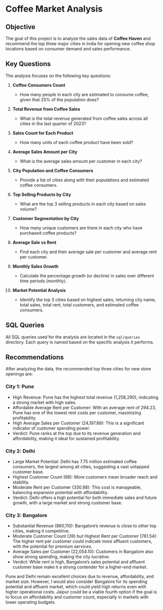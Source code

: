 # Coffee Market Analysis

## Objective
The goal of this project is to analyze the sales data of **Coffee Haven** and recommend the top three major cities in India for opening new coffee shop locations based on consumer demand and sales performance.

## Key Questions
The analysis focuses on the following key questions:

1. **Coffee Consumers Count**
   - How many people in each city are estimated to consume coffee, given that 25% of the population does?

2. **Total Revenue from Coffee Sales**
   - What is the total revenue generated from coffee sales across all cities in the last quarter of 2023?

3. **Sales Count for Each Product**
   - How many units of each coffee product have been sold?

4. **Average Sales Amount per City**
   - What is the average sales amount per customer in each city?

5. **City Population and Coffee Consumers**
   - Provide a list of cities along with their populations and estimated coffee consumers.

6. **Top Selling Products by City**
   - What are the top 3 selling products in each city based on sales volume?

7. **Customer Segmentation by City**
   - How many unique customers are there in each city who have purchased coffee products?

8. **Average Sale vs Rent**
   - Find each city and their average sale per customer and average rent per customer.

9. **Monthly Sales Growth**
   - Calculate the percentage growth (or decline) in sales over different time periods (monthly).

10. **Market Potential Analysis**
    - Identify the top 3 cities based on highest sales, returning city name, total sales, total rent, total customers, and estimated coffee consumers.

## SQL Queries
All SQL queries used for the analysis are located in the `sql/queries` directory. Each query is named based on the specific analysis it performs.

## Recommendations
After analyzing the data, the recommended top three cities for new store openings are:
### City 1: Pune
- High Revenue: Pune has the highest total revenue (1,258,290), indicating a strong market with high sales.
- Affordable Average Rent per Customer: With an average rent of 294.23, Pune has one of the lowest rent costs per customer, maximizing profitability.
- High Average Sales per Customer (24,197.88): This is a significant indicator of customer spending power.
- Verdict: Pune ranks at the top due to its revenue generation and affordability, making it ideal for sustained profitability.
### City 2: Delhi
- Large Market Potential: Delhi has 7.75 million estimated coffee consumers, the largest among all cities, suggesting a vast untapped customer base.
- Highest Customer Count (68): More customers mean broader reach and stability.
- Moderate Rent per Customer (330.88): This cost is manageable, balancing expansion potential with affordability.
- Verdict: Delhi offers a high potential for both immediate sales and future growth, with a large market and strong customer base.
### City 3: Bangalore
- Substantial Revenue (860,110): Bangalore’s revenue is close to other top cities, making it competitive.
- Moderate Customer Count (39) but Highest Rent per Customer (761.54): The higher rent per customer could indicate more affluent customers, with the potential for premium services.
- Average Sales per Customer (22,054.10): Customers in Bangalore also show strong spending, making the city lucrative.
- Verdict: While rent is high, Bangalore’s sales potential and affluent customer base make it a strong contender for a higher-end market.

Pune and Delhi remain excellent choices due to revenue, affordability, and market size. However, I would also consider Bangalore for its spending potential and affluent market, which could yield high returns even with higher operational costs.
Jaipur could be a viable fourth option if the goal is to focus on affordability and customer count, especially in markets with lower operating budgets.
